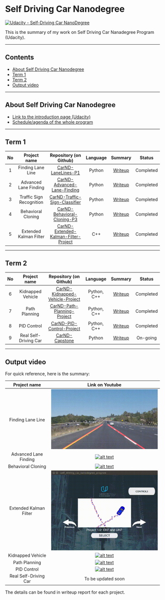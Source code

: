 # Self Driving Car Nanodegree
[![Udacity - Self-Driving Car NanoDegree](https://s3.amazonaws.com/udacity-sdc/github/shield-carnd.svg)](http://www.udacity.com/drive)

This is the summary of my work on Self Driving Car Nanadegree Program (Udacity).

---

## Contents

* [About Self Driving Car Nanodegree](#About-Self-Driving-Car-Nanodegree)
* [Term 1](#Term-1)
* [Term 2](#Term-2)
* [Output video](#Output-video)

[//]: # (Image References)

[P1_solidYellowLeft]: https://github.com/pl80tech/CarND-LaneLines-P1/blob/master/test_videos_output/solidYellowLeft.gif?raw=true "Solid Yellow Left (Finding Lane Line Project)"
[P2_output]: https://github.com/pl80tech/CarND-Advanced-Lane-Finding/blob/master/output_videos/project_video_output.gif?raw=true "Final output video (Advanced Lane Finding Project)"
[P4_output]: https://github.com/pl80tech/CarND-Behavioral-Cloning-P3/blob/master/autonomous_driving_WideAngle.gif?raw=true "Final output video (Behavioral Cloning Project)"
[P5_output]: https://github.com/pl80tech/CarND-Extended-Kalman-Filter-Project/blob/master/output/EKF_with_dataset1.gif?raw=true "Final output video (Extended Kalman Filter Project)"
[P6_output]: https://github.com/pl80tech/CarND-Kidnapped-Vehicle-Project/blob/master/output/KidnappedVehicle.gif?raw=true "Final output video (Kidnapped Vehicle Project)"
[P7_output]: https://github.com/pl80tech/CarND-Path-Planning-Project/blob/master/output/final_short.gif?raw=true "Final output video (Path Planning Project)"
[P8_output]: https://github.com/pl80tech/CarND-PID-Control-Project/blob/master/output/SimulationWithTunedCoefficient.gif?raw=true "Final output video (PID Control Project)"

---

## About Self Driving Car Nanodegree

* [Link to the introduction page (Udacity)](https://www.udacity.com/course/self-driving-car-engineer-nanodegree--nd013)
* [Schedule/agenda of the whole program](https://s3-us-west-2.amazonaws.com/udacity-email/SDC+images/SDCND+Class+Schedule.pdf)

---

## Term 1

| No | Project name | Repository (on Github) | Language | Summary | Status |
|:--:|:------------:|:----------------------:|:--------:|:-------:|:------:|
| 1  | Finding Lane Line        | [CarND-LaneLines-P1](https://github.com/pl80tech/CarND-LaneLines-P1) | Python | [Writeup](https://github.com/pl80tech/CarND-LaneLines-P1/blob/master/WriteUp.md) | Completed |
| 2  | Advanced Lane Finding    | [CarND-Advanced-Lane-Finding](https://github.com/pl80tech/CarND-Advanced-Lane-Finding) | Python |[Writeup](https://github.com/pl80tech/CarND-Advanced-Lane-Finding/blob/master/WriteUp.md) | Completed |
| 3  | Traffic Sign Recognition | [CarND-Traffic-Sign-Classifier](https://github.com/pl80tech/CarND-Traffic-Sign-Classifier) | Python | [Writeup](https://github.com/pl80tech/CarND-Traffic-Sign-Classifier/blob/master/WriteUp.md) | Completed |
| 4  | Behavioral Cloning       | [CarND-Behavioral-Cloning-P3](https://github.com/pl80tech/CarND-Behavioral-Cloning-P3) | Python | [Writeup](https://github.com/pl80tech/CarND-Behavioral-Cloning-P3/blob/master/WriteUp.md) | Completed |
| 5  | Extended Kalman Filter   | [CarND-Extended-Kalman-Filter-Project](https://github.com/pl80tech/CarND-Extended-Kalman-Filter-Project) | C++ | [Writeup](https://github.com/pl80tech/CarND-Extended-Kalman-Filter-Project/blob/master/WriteUp.md) | Completed |

---

## Term 2

| No | Project name | Repository (on Github) | Language | Summary | Status |
|:--:|:------------:|:----------------------:|:--------:|:-------:|:------:|
| 6  | Kidnapped Vehicle     | [CarND-Kidnapped-Vehicle-Project](https://github.com/pl80tech/CarND-Kidnapped-Vehicle-Project) | Python, C++ | [Writeup](https://github.com/pl80tech/CarND-Kidnapped-Vehicle-Project/blob/master/WriteUp.md) | Completed |
| 7  | Path Planning         | [CarND-Path-Planning-Project](https://github.com/pl80tech/CarND-Path-Planning-Project)  | Python, C++ |[Writeup](https://github.com/pl80tech/CarND-Path-Planning-Project/blob/master/WriteUp.md) | Completed |
| 8  | PID Control           | [CarND-PID-Control-Project](https://github.com/pl80tech/CarND-PID-Control-Project)  | Python, C++ | [Writeup](https://github.com/pl80tech/CarND-PID-Control-Project/blob/master/WriteUp.md) | Completed |
| 9  | Real Self-Driving Car | [CarND-Capstone](https://github.com/pl80tech/CarND-Capstone)  | Python | [Writeup](https://github.com/pl80tech/CarND-Capstone/blob/master/WriteUp.md) | On-going |

---

## Output video

For quick reference, here is the summary:

| Project name           | Link on Youtube |
|:----------------------:|:---------------:|
| Finding Lane Line      | [![alt text][P1_solidYellowLeft]](http://www.youtube.com/watch?v=LvdRSS2inxQ) |
| Advanced Lane Finding  | [![alt text][P2_output]](http://www.youtube.com/watch?v=FqdoX5UH3c8) |
| Behavioral Cloning     | [![alt text][P4_output]](http://www.youtube.com/watch?v=g6O5NLoP5NQ) |
| Extended Kalman Filter | [![alt text][P5_output]](http://www.youtube.com/watch?v=K-3rZD_VK8A) |
| Kidnapped Vehicle      | [![alt text][P6_output]](http://www.youtube.com/watch?v=2Qa63TRbtpw) |
| Path Planning          | [![alt text][P7_output]](http://www.youtube.com/watch?v=LEVu-Uy5Nb0) |
| PID Control            | [![alt text][P8_output]](http://www.youtube.com/watch?v=zLosrupTjGo) |
| Real Self-Driving Car  | To be updated soon |

The details can be found in writeup report for each project.